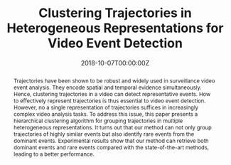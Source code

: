---
title: "Clustering Trajectories in Heterogeneous Representations for Video Event Detection"
authors:
- admin
- Yen-Yu Lin
- Hsin-Wei Cheng
- Chun-Rong Huang
date: "2018-10-07T00:00:00Z"
publishDate: "2018-10-07T00:00:00Z"
publication_types: ["1"]
publication: "*2018 25th IEEE International Conference on Image Processing (ICIP)*"
publication_short: "*IEEE ICIP 2018*"
doi: 10.1109/ICIP.2018.8451160

abstract: "Trajectories have been shown to be robust and widely used in surveillance video event analysis. They encode spatial and temporal evidence simultaneously. Hence, clustering trajectories in a video can detect representative events. How to effectively represent trajectories is thus essential to video event detection. However, no a single representation of trajectories suffices in increasingly complex video analysis tasks. To address this issue, this paper presents a hierarchical clustering algorithm for grouping trajectories in multiple heterogeneous representations. It turns out that our method can not only group trajectories of highly similar events but also identify rare events from the dominant events. Experimental results show that our method can retrieve both dominant events and rare events compared with the state-of-the-art methods, leading to a better performance."
summary: "This paper presents a hierarchical clustering algorithm that uses multiple heterogeneous representations to group trajectories for video event detection, enabling it to effectively identify both dominant and rare events and achieve better performance than state-of-the-art methods."

tags:
- Event Detection
- Multiple Feature Representations
- Trajectory Clustering
- Video Surveillance
featured: false

url_pdf: 'https://ieeexplore.ieee.org/document/8451160'
url_code: ''
url_dataset: ''
url_poster: ''
url_project: ''
url_slides: ''
url_source: ''
url_video: ''

image:
  caption: ''
  focal_point: 'Smart'
  preview_only: false

projects: []
slides: ""
---
